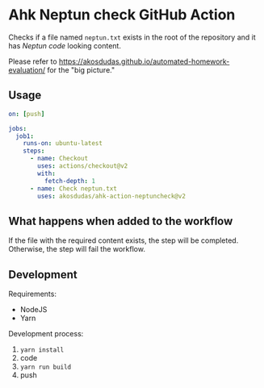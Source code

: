 # Ahk Neptun check GitHub Action

Checks if a file named `neptun.txt` exists in the root of the repository and it has _Neptun code_ looking content.

Please refer to <https://akosdudas.github.io/automated-homework-evaluation/> for the "big picture."

## Usage

```yml
on: [push]

jobs:
  job1:
    runs-on: ubuntu-latest
    steps:
      - name: Checkout
        uses: actions/checkout@v2
        with:
          fetch-depth: 1
      - name: Check neptun.txt
        uses: akosdudas/ahk-action-neptuncheck@v2
```

## What happens when added to the workflow

If the file with the required content exists, the step will be completed. Otherwise, the step will fail the workflow.

## Development

Requirements:

- NodeJS
- Yarn

Development process:

1. `yarn install`
1. code
1. `yarn run build`
1. push

